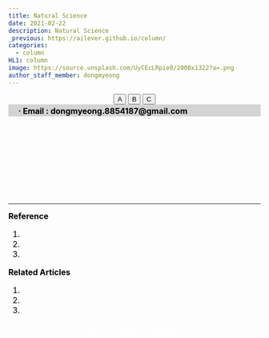 ```yaml
---
title: Natural Science
date: 2021-02-22
description: Natural Science
_previous: https://ailever.github.io/column/
categories:
  - column
HL1: column
image: https://source.unsplash.com/UyCEcLRpie0/2000x1322?a=.png
author_staff_member: dongmyeong
---
```


<!-- Top Block -->
<div align="center" class="top_btn_box">
  <button class="top_btn" type="button" onclick="location.href='#'">A</button>
  <button class="top_btn" type="button" onclick="location.href='#'">B</button>
  <button class="top_btn" type="button" onclick="location.href='#'">C</button>
</div>
<div align="left" style="font-size:medium;font-weight:bold;color:black;background-color:lightgray;">　
  · Email : dongmyeong.8854187@gmail.com <br>
</div>
<!-- Top Block -->

<!-- Content Block -->
<div align="left" style="font-size:medium;font-weight:normal;color:black;background-color:unset;">
  <!--   필자는 모든 학문은 우리의 삶이 존재하는 세상을 이해하기 위한 수단으로 정의하고 있다. 특히, 자연 과학의 초점은 자연 자체에 맞추어져 있지만, 그 내면에는 자연을 이해함으로써 인류의 삶에 더 유익함을 제공하기 위한 기저가 있다고 판단한다. 예를 들어, '물리학'은 자연의 이치를 탐구하는 과목인데, 어떠한 유익함을 제공하고 있을까. ~중략~ -->
<br><br></div>
<!-- Content Block -->

<!-- Content Block -->
<div align="left" style="font-size:medium;font-weight:normal;color:black;background-color:unset;">
  <!-- 사실 글을 쓰게 된 계기는 자연과학이 경시받는 분위기가 안타깝기도 하고, 변화의 바람이 불기를 기대하는 마음에서다. 과거, 현재, 미래라는 시간의 축에서 우리에게 가장 중요한 것은 현재이다. 그렇기에 '현재'라는 시점에 일어나는 일들은 우리에게 막강한 영향력을 행사한다. 누군가 현재에 일어나는 일들을 이야기할 때, 때로는 몰라서는 안될 것 같은 느낌을 받기도 하며 모르면 '바보'가 되기 십상이기도 하다. ~중략~ -->
<br><br></div>
<!-- Content Block -->

<!-- Content Block -->
<div align="left" style="font-size:medium;font-weight:normal;color:black;background-color:unset;">
  <!-- ~중략~ 공학과 자연과학은 분명 다르다. ~중략~ -->
<br><br></div>
<!-- Content Block -->

<!-- Content Block -->
<div align="left" style="font-size:medium;font-weight:normal;color:black;background-color:unset;">
  <!-- ~중략~ 사회적 분위기로 이어졌으면 한다. ~중략~ -->
<br><br></div>
<!-- Content Block -->



---

<!-- Reference Block -->
<div align="left" style="font-size:medium;font-weight:normal;color:black;background-color:unset;">
<b>Reference</b>
<ol>
  <li></li>
  <li></li>
  <li></li>
</ol>
</div>
<!-- Reference Block -->

<!-- Article Block -->
<div align="left" style="font-size:medium;font-weight:normal;color:black;background-color:unset;">
<b>Related Articles</b>
<ol>
  <li></li>
  <li></li>
  <li></li>
</ol>
</div>
<!-- Article Block -->

<!-- Bottom Block -->
<div align="center" class="bottom_btn_box">
  <span class="bottom_btn"><a href="https://github.com/ailever/ailever.github.io/blob/master/_posts/column/2021-02-22-kr-Natural-Science.md" target="_blank" style="color:white">Column Edit</a></span>
  <span class="bottom_btn"><a href="https://github.com/ailever/ailever.github.io/blob/master/column.html" target="_blank" style="color:white">Gate Edit</a></span>
  <span class="bottom_btn"><a href="https://github.com/ailever/ailever.github.io/blob/master/_posts/story/2020-05-30-Exhibition-Ground.md" target="_blank" style="color:white">Ground Edit</a></span>  
</div>
<!-- Bottom Block -->

<!-- Notice
# Mathematical Expression
- outline : $  $
- inline  : $$  $$

# Default Div Tag
- align : left, right, center
- font-size : xx-small, x-small, small, medium, large, x-large, xx-large
- font-weight : normal, bold
- color : red, orange, yellow, green, cyan, blue, purple, pink, white, gray, brown
- background-color : red, orange, yellow, green, cyan, blue, purple, pink, white, gray, brown

# Html Ref
- color code : https://htmlcolorcodes.com/
- tags : https://www.w3schools.com/tags/default.asp
- attributes : https://www.w3schools.com/tags/ref_attributes.asp
Notice -->



